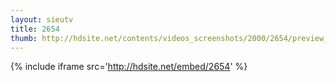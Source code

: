 ```yaml
---
layout: sieutv
title: 2654
thumb: http://hdsite.net/contents/videos_screenshots/2000/2654/preview_360p.mp4.jpg
---
```

{% include iframe src='http://hdsite.net/embed/2654' %}
 
